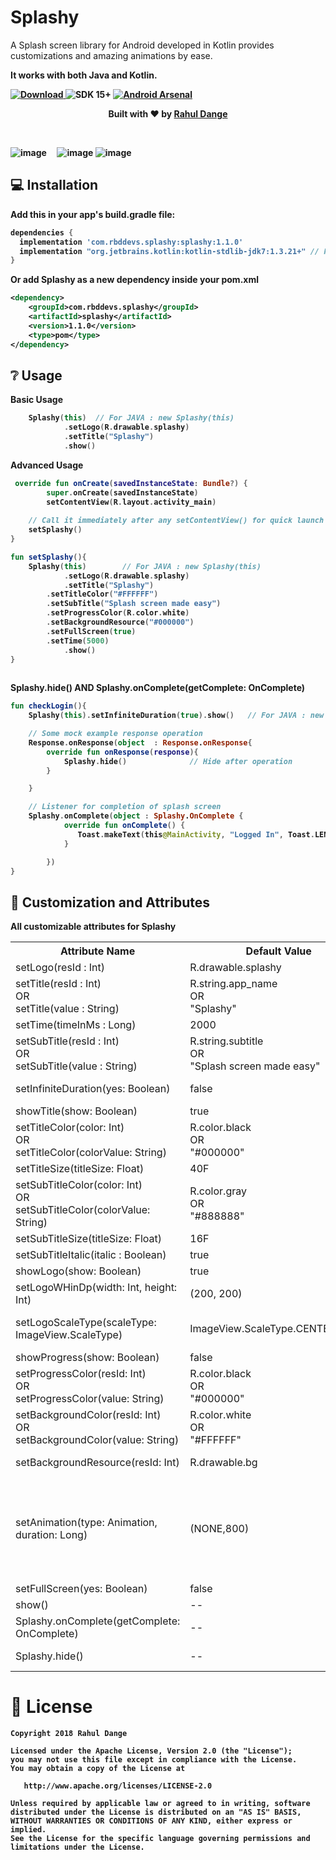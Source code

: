 # Splashy
<p>A Splash screen library for Android developed in Kotlin provides customizations and amazing animations by ease.</p>
	<p><b>It works with both Java and Kotlin.<b></p>

[ ![Download](https://api.bintray.com/packages/rahuldange/Splashy/com.rbddevs.splashy/images/download.svg?version=1.1.0) ](https://bintray.com/rahuldange/Splashy/com.rbddevs.splashy/1.1.0/link)
![SDK 15+](https://img.shields.io/badge/API-15%2B-brightgreen.svg) 
[![Android Arsenal](https://img.shields.io/badge/Android%20Arsenal-Splashy-orange.svg?style=flat-square)](https://android-arsenal.com/details/1/7638)


<div align="center">
  <p align="center">Built with ❤︎ by
	  <a href="https://github.com/rahuldange09">Rahul Dange</a></p>
</div>
<br>

![image](https://raw.githubusercontent.com/rahuldange09/Splashy/master/images/slide_top_bottom.gif)&nbsp;&nbsp;&nbsp;&nbsp;
![image](https://github.com/rahuldange09/Splashy/blob/master/images/slide_left_right_with_bg.gif)
![image](https://raw.githubusercontent.com/rahuldange09/Splashy/master/images/blink_logo.gif)
## 💻 Installation
Add this in your app's build.gradle file:
```groovy
dependencies {
  implementation 'com.rbddevs.splashy:splashy:1.1.0'
  implementation "org.jetbrains.kotlin:kotlin-stdlib-jdk7:1.3.21+" // For JAVA Only
}
```

Or add Splashy as a new dependency inside your pom.xml

```xml
<dependency>
	<groupId>com.rbddevs.splashy</groupId>
	<artifactId>splashy</artifactId>
	<version>1.1.0</version>
	<type>pom</type>
</dependency>
```

## ❔ Usage
**Basic Usage**
``` kotlin
 	Splashy(this)  // For JAVA : new Splashy(this)
            .setLogo(R.drawable.splashy)
            .setTitle("Splashy")
            .show()

```

**Advanced Usage**
``` kotlin
 override fun onCreate(savedInstanceState: Bundle?) {
        super.onCreate(savedInstanceState)
        setContentView(R.layout.activity_main)
	
	// Call it immediately after any setContentView() for quick launch
	setSplashy()
}

fun setSplashy(){
	Splashy(this) 		 // For JAVA : new Splashy(this)
            .setLogo(R.drawable.splashy)
            .setTitle("Splashy")
	    .setTitleColor("#FFFFFF")
	    .setSubTitle("Splash screen made easy")
	    .setProgressColor(R.color.white)
	    .setBackgroundResource("#000000")
 	    .setFullScreen(true)
	    .setTime(5000)
            .show()	    
}
	    
```
**Splashy.hide()  AND  Splashy.onComplete(getComplete: OnComplete)**
``` kotlin
fun checkLogin(){
	Splashy(this).setInfiniteDuration(true).show()   // For JAVA : new Splashy(this)

	// Some mock example response operation 
	Response.onResponse(object  : Response.onResponse{
		override fun onResponse(response){
			Splashy.hide()				// Hide after operation
		}

	}

	// Listener for completion of splash screen
	Splashy.onComplete(object : Splashy.OnComplete {
            override fun onComplete() {
	           Toast.makeText(this@MainActivity, "Logged In", Toast.LENGTH_SHORT).show()
            }

        })
}

```


## 🎨 Customization and Attributes

All customizable attributes for Splashy
<table>
    <th>Attribute Name</th>
    <th>Default Value</th>
    <th>Description</th>
	<tr>
		<td>setLogo(resId : Int)</td>
		<td>R.drawable.splashy</td>
		<td>The main logo for Splashy</td>
	</tr>
	<tr>
		<td>setTitle(resId : Int) <br> OR <br> setTitle(value : String)</td>
		<td>R.string.app_name <br> OR <br> "Splashy"</td>
		<td>The main title for Splashy either from strings.xml or string value</td>
	</tr>
	<tr>
		<td>setTime(timeInMs : Long)</td>
		<td>2000</td>
		<td>The time to show Splashy in Millisecond </td>
	</tr>
	<tr>
		<td>setSubTitle(resId : Int) <br> OR <br> setSubTitle(value : String)</td>
		<td>R.string.subtitle <br> OR <br> "Splash screen made easy"</td>
		<td>The subtitle for Splashy either from strings.xml or string value. This also enables subtitle.</td>
	</tr>
	<tr>
		<td>setInfiniteDuration(yes: Boolean)</td>
		<td>false</td>
		<td>Sets splash screen for infinite time if "true". Can be dismissed by calling Splashy.hide() </td>
	</tr>
	<tr>
		<td>showTitle(show: Boolean)</td>
		<td>true</td>
		<td>To show title or not.</td>
	</tr>
	<tr>
		<td>setTitleColor(color: Int) <br> OR <br> setTitleColor(colorValue: String)</td>
		<td>R.color.black <br> OR <br> "#000000"</td>
		<td>The color of title either resource id from strings.xml OR HEX value.</td>
	</tr>
	<tr>
		<td>setTitleSize(titleSize: Float)</td>
		<td>40F</td>
		<td>The size of title text in float.</td>
	</tr>
	<tr>
		<td>setSubTitleColor(color: Int) <br> OR <br> setSubTitleColor(colorValue: String)</td>
		<td>R.color.gray <br> OR <br> "#888888"</td>
		<td>The color of sub title either resource id from strings.xml OR HEX value.</td>
	</tr>
	<tr>
		<td>setSubTitleSize(titleSize: Float)</td>
		<td>16F</td>
		<td>The size of title text in float.</td>
	</tr>
		<tr>
		<td>setSubTitleItalic(italic : Boolean)</td>
		<td>true</td>
		<td>To set subtitle in italic style or not.</td>
	</tr>
	<tr>
		<td>showLogo(show: Boolean)</td>
		<td>true</td>
		<td>To show Logo or not.</td>
	</tr>
	<tr>
		<td>setLogoWHinDp(width: Int, height: Int)</td>
		<td>(200, 200)</td>
		<td>To set Logo Width(W) and Height(H) in DP.</td>
	</tr>
	<tr>
		<td>setLogoScaleType(scaleType: ImageView.ScaleType)</td>
		<td> ImageView.ScaleType.CENTER_CROP </td>
		<td>To set default scale type of Logo. <br> Eg. ImageView.ScaleType.CENTER_CROP,  CENTER, FIT_XY and others</td>
	</tr>
	<tr>
		<td>showProgress(show: Boolean)</td>
		<td>false</td>
		<td>To show circular progress bar or not.</td>
	</tr>
	<tr>
		<td>setProgressColor(resId: Int) <br> OR <br> setProgressColor(value: String)</td>
		<td>R.color.black <br> OR <br> "#000000"</td>
		<td>To set color of progressbar either resource id from strings.xml OR HEX value. Also enables progressbar</td>
	</tr>
	<tr>
		<td>setBackgroundColor(resId: Int) <br> OR <br> setBackgroundColor(value: String)</td>
		<td>R.color.white <br> OR <br> "#FFFFFF"</td>
		<td>The background of Splash screen either resource id from strings.xml OR HEX value.</td>
	</tr>	
	<tr>
		<td>setBackgroundResource(resId: Int)</td>
		<td>R.drawable.bg</td>
		<td>The background resource for splash screen from drawable.</td>
	</tr>
	<tr>
		<td>setAnimation(type: Animation, duration: Long)</td>
		<td>(NONE,800)</td>
		<td>The amazing splash screen animations with duration. <br> Eg. (Splashy.Animation.SLIDE_IN_TOP_BOTTOM, 800) , Types: SLIDE_IN_TOP_BOTTOM,  SLIDE_IN_LEFT_BOTTOM,  SLIDE_IN_LEFT_RIGHT,  SLIDE_LEFT_ENTER,  GLOW_LOGO,  GLOW_LOGO_TITLE</td>
	</tr>
	<tr>
		<td>setFullScreen(yes: Boolean)</td>
		<td>false</td>
		<td>To show splashy full screen or not.</td>
	</tr>
	<tr>
		<td>show()</td>
		<td>--</td>
		<td>Finally shows splash screen. </td>
	</tr>
	<tr>
		<td>Splashy.onComplete(getComplete: OnComplete)</td>
		<td>--</td>
		<td>Listener when splash screen ends to perform some operations</td>
	</tr>
	<tr>
		<td>Splashy.hide()</td>
		<td>--</td>
		<td>Hides splash screen. Helpful when set to infinite duration. </td>
	</tr>
</table>

# 📃 License

    Copyright 2018 Rahul Dange

    Licensed under the Apache License, Version 2.0 (the "License");
    you may not use this file except in compliance with the License.
    You may obtain a copy of the License at

       http://www.apache.org/licenses/LICENSE-2.0

    Unless required by applicable law or agreed to in writing, software
    distributed under the License is distributed on an "AS IS" BASIS,
    WITHOUT WARRANTIES OR CONDITIONS OF ANY KIND, either express or implied.
    See the License for the specific language governing permissions and
    limitations under the License.

	
	
